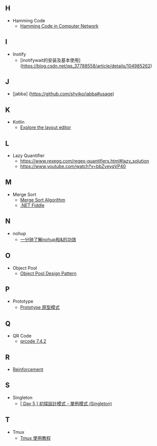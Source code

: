 ## H
* Hamming Code
    - [Hamming Code in Computer Network](https://www.geeksforgeeks.org/hamming-code-in-computer-network/)

## I
* Inotify
    - [inotifywait的安装及基本使用] (https://blog.csdn.net/qq_37788558/article/details/104985262)

## J
* [jabba] (https://github.com/shyiko/jabba#usage)

## K
* Kotlin
    - [Explore the layout editor](https://developer.android.com/codelabs/build-your-first-android-app-kotlin#3)

## L
* Lazy Quantifier
    - https://www.rexegg.com/regex-quantifiers.html#lazy_solution
    - https://www.youtube.com/watch?v=bbZveyqVP40

## M
* Merge Sort
    - [Merge Sort Algorithm](https://www.geeksforgeeks.org/merge-sort/)
    - [.NET Fiddle](https://dotnetfiddle.net/IzReip)

## N
* nohup
  - [一分钟了解nohup和&的功效](https://blog.csdn.net/hl449006540/article/details/80216061)

## O
* Object Pool
    - [Object Pool Design Pattern](https://sourcemaking.com/design_patterns/object_pool)

## P
* Prototype
    - [Prototype 原型模式](https://ithelp.ithome.com.tw/articles/10221129)

## Q
* QR Code
    - [qrcode 7.4.2](https://pypi.org/project/qrcode/)

## R
* [Reinforcement](https://en.wikipedia.org/wiki/Reinforcement)

## S
* Singleton
  - [[ Day 5 ] 初探設計模式 - 單例模式 (Singleton)](https://ithelp.ithome.com.tw/articles/10203092)

## T
* Tmux
    - [Tmux 使用教程](https://www.ruanyifeng.com/blog/2019/10/tmux.html)
